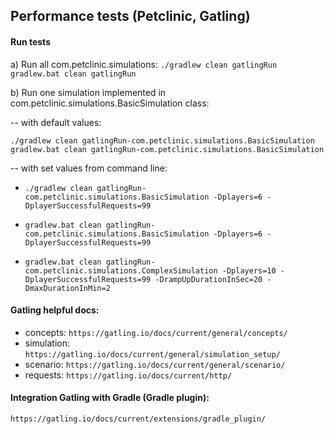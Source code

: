 ## Performance tests (Petclinic, Gatling)

#### Run tests
a) Run all com.petclinic.simulations:
``./gradlew clean gatlingRun``
``gradlew.bat clean gatlingRun``

b) Run one simulation implemented in com.petclinic.simulations.BasicSimulation class:
  
-- with default values:

`./gradlew clean gatlingRun-com.petclinic.simulations.BasicSimulation`
`gradlew.bat clean gatlingRun-com.petclinic.simulations.BasicSimulation`

-- with set values from command line:
- `./gradlew clean gatlingRun-com.petclinic.simulations.BasicSimulation -Dplayers=6 -DplayerSuccessfulRequests=99`
- `gradlew.bat clean gatlingRun-com.petclinic.simulations.BasicSimulation -Dplayers=6 -DplayerSuccessfulRequests=99`
  
- `gradlew.bat clean gatlingRun-com.petclinic.simulations.ComplexSimulation -Dplayers=10 -DplayerSuccessfulRequests=99 -DrampUpDurationInSec=20 -DmaxDurationInMin=2`

#### Gatling helpful docs:
- concepts: `https://gatling.io/docs/current/general/concepts/`
- simulation: `https://gatling.io/docs/current/general/simulation_setup/`
- scenario: `https://gatling.io/docs/current/general/scenario/`
- requests: `https://gatling.io/docs/current/http/`

#### Integration Gatling with Gradle (Gradle plugin):
`https://gatling.io/docs/current/extensions/gradle_plugin/`
